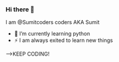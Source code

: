### Hi there 👋

I am @Sumitcoders coders AKA Sumit


- 🌱 I’m currently learning python
- ⚡ I am always exited to learn new things

-->KEEP CODING!
